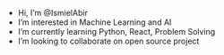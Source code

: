 -  Hi, I’m @IsmielAbir
-  I’m interested in Machine Learning and AI
-  I’m currently learning Python, React, Problem Solving
-  I’m looking to collaborate on open source project
